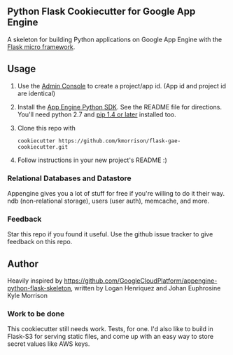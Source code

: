 ## Python Flask Cookiecutter for Google App Engine

A skeleton for building Python applications on Google App Engine with the
[Flask micro framework](http://flask.pocoo.org).

## Usage

1. Use the [Admin Console](https://appengine.google.com) to create a
   project/app id. (App id and project id are identical)
2. Install the [App Engine Python SDK](https://developers.google.com/appengine/downloads).
See the README file for directions. You'll need python 2.7 and [pip 1.4 or later](http://www.pip-installer.org/en/latest/installing.html) installed too.

3. Clone this repo with

   ```
   cookiecutter https://github.com/kmorrison/flask-gae-cookiecutter.git
   ```
4. Follow instructions in your new project's README :)

### Relational Databases and Datastore
Appengine gives you a lot of stuff for free if you're willing to do it their
way. ndb (non-relational storage), users (user auth), memcache, and more.

### Feedback
Star this repo if you found it useful. Use the github issue tracker to give
feedback on this repo.

## Author
Heavily inspired by https://github.com/GoogleCloudPlatform/appengine-python-flask-skeleton, written by Logan Henriquez and Johan Euphrosine
Kyle Morrison

### Work to be done
This cookiecutter still needs work. Tests, for one. I'd also like to build in
Flask-S3 for serving static files, and come up with an easy way to store secret
values like AWS keys.
